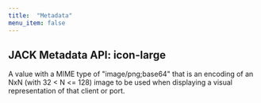```yaml
---
title:  "Metadata"
menu_item: false
---
```


## JACK Metadata API: icon-large

A value with a MIME type of "image/png;base64" that is an encoding of an NxN (with 32 < N <= 128) image to be used when displaying a visual representation of that client or port.
